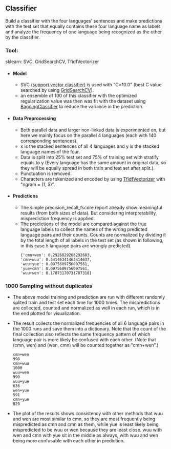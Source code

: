 ## Classifier
Build a classifier with the four languages' sentences and make predictions with the test set that equally contains these four language name as labels and analyze the frequency of one language being recognized as the other by the classifier.

### Tool: 
sklearn: SVC, GridSearchCV, TfidfVectorizer
- #### Model
  - SVC [(support vector classifier)](https://scikit-learn.org/stable/modules/generated/sklearn.svm.SVC.html) is used with "C=10.0" (best C value searched by using       [GridSearchCV](https://scikit-learn.org/stable/modules/generated/sklearn.model_selection.GridSearchCV.html)).
  - an ensemble of 100 of this classifier with the optimized regularization value was then was fit with the dataset using [BaggingClassifier](https://scikit-learn.org/stable/modules/generated/sklearn.ensemble.BaggingClassifier.html) to reduce the variance in the prediction.
- #### Data Preprocessing
  - Both parallel data and larger non-linked data is experimented on, but here we mainly focus on the parallel 4 languages (each with 140 corresponding sentences).
  - x is the stacked sentences of all 4 languages and y is the stacked language names of the four.
  - Data is split into 25% test set and 75% of training set with stratify equals to y (Every language has the same amount in original data, so they will be equally spread in both train and test set after split.).
  - Punctuation is removed.
  - Characters are tokenized and encoded by using [TfidfVectorizer](https://scikit-learn.org/stable/modules/generated/sklearn.feature_extraction.text.TfidfVectorizer.html) with "ngram = (1, 5)".
- #### Predictions
  - The simple precision_recall_fscore report already show meaningful results (from both sizes of data). But considering interpretability, misprediction frequency is applied.
  - The predictions of the model are compared against the true language labels to collect the names of the wrong predicted language pairs and their counts. Counts are normalized by dividing it by the total length of all labels in the test set (as shown in following, in this case 5 language pairs are wrongly predicted).
    ```
    {'cmn+wen': 0.2926829268292683,
    'cmn+wuu': 0.34146341463414637,
    'wuu+yue': 0.0975609756097561,
    'yue+cmn': 0.0975609756097561,
    'wuu+wen': 0.17073170731707318}
    ```
### 1000 Sampling without duplicates
- The above model training and prediction are run with different randomly splited train and test set each time for 1000 times. The mispredictions are collected, counted and normalized as well in each run, which is in the end plotted for visualization.
- The result collects the normalized frequencies of all 6 language pairs in the 1000 runs and save them into a dictionary. Note that the count of the final collection also reflects the same frequency pattern of which language pair is more likely be confused with each other. (Note that (cmn, wen) and (wen, cmn) will be counted together as "cmn+wen".)

  ```
  cmn+wen
  998
  cmn+wuu
  1000
  wuu+wen
  990
  wuu+yue
  636
  wen+yue
  591
  cmn+yue
  829
  ```
- The plot of the results shows consistency with other methods that wuu and wen are most similar to cmn, so they are most frequently being mispredicted as cmn and cmn as them, while yue is least likely being mispredicted to be wuu or wen because they are least close. wuu with wen and cmn with yue sit in the middle as always, with wuu and wen being more confusable with each other in prediction.
